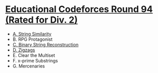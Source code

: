 # [Educational Codeforces Round 94 (Rated for Div. 2)](https://codeforces.com/contest/1400)

- [A. String Similarity](https://github.com/wingkwong/competitive-programming/tree/master/codeforces/contests/1400/A.cpp)
- B. RPG Protagonist
- [C. Binary String Reconstruction](https://github.com/wingkwong/competitive-programming/tree/master/codeforces/contests/1400/C.cpp)
- [D. Zigzags](https://github.com/wingkwong/competitive-programming/tree/master/codeforces/contests/1401/B.cpp)
- E. Clear the Multiset
- F. x-prime Substrings
- G. Mercenaries